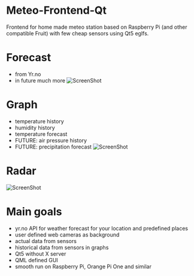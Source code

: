 # Meteo-Frontend-Qt
Frontend for home made meteo station based on Raspberry Pi (and other compatible Fruit) with few cheap sensors using Qt5 eglfs.
# Forecast
- from Yr.no
- in future much more
![ScreenShot](https://cloud.githubusercontent.com/assets/12147409/15635480/5d19b8d4-25df-11e6-800b-aa9df99a8f4e.JPG)
# Graph
- temperature history
- humidity history
- temperature forecast
- FUTURE: air pressure history
- FUTURE: precipitation forecast
![ScreenShot](https://cloud.githubusercontent.com/assets/12147409/15635728/2e327efe-25e7-11e6-8392-ae6999e9eab7.png)
# Radar
![ScreenShot](https://cloud.githubusercontent.com/assets/12147409/15635736/3dbf884e-25e7-11e6-88be-6db52145b902.png)
# Main goals
- yr.no API for weather forecast for your location and predefined places
- user defined web cameras as background
- actual data from sensors
- historical data from sensors in graphs
- Qt5 without X server
- QML defined GUI
- smooth run on Raspberry Pi, Orange Pi One and similar
